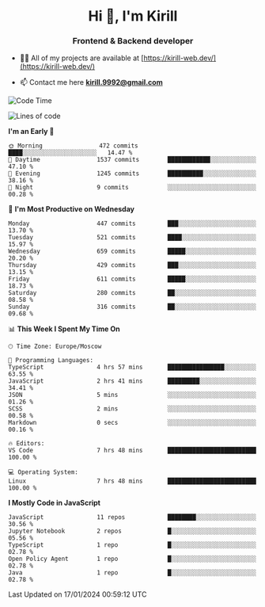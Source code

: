<h1 align="center">Hi 👋, I'm Kirill</h1>
<h3 align="center">Frontend & Backend developer</h3>

- 👨‍💻 All of my projects are available at [https://kirill-web.dev/](https://kirill-web.dev/)

- 📫 Contact me here **kirill.9992@gmail.com**











<!--START_SECTION:waka-->
![Code Time](http://img.shields.io/badge/Code%20Time-1%2C627%20hrs%203%20mins-blue)

![Lines of code](https://img.shields.io/badge/From%20Hello%20World%20I%27ve%20Written-4.6%20million%20lines%20of%20code-blue)

**I'm an Early 🐤** 

```text
🌞 Morning                472 commits         ████░░░░░░░░░░░░░░░░░░░░░   14.47 % 
🌆 Daytime                1537 commits        ████████████░░░░░░░░░░░░░   47.10 % 
🌃 Evening                1245 commits        ██████████░░░░░░░░░░░░░░░   38.16 % 
🌙 Night                  9 commits           ░░░░░░░░░░░░░░░░░░░░░░░░░   00.28 % 
```
📅 **I'm Most Productive on Wednesday** 

```text
Monday                   447 commits         ███░░░░░░░░░░░░░░░░░░░░░░   13.70 % 
Tuesday                  521 commits         ████░░░░░░░░░░░░░░░░░░░░░   15.97 % 
Wednesday                659 commits         █████░░░░░░░░░░░░░░░░░░░░   20.20 % 
Thursday                 429 commits         ███░░░░░░░░░░░░░░░░░░░░░░   13.15 % 
Friday                   611 commits         █████░░░░░░░░░░░░░░░░░░░░   18.73 % 
Saturday                 280 commits         ██░░░░░░░░░░░░░░░░░░░░░░░   08.58 % 
Sunday                   316 commits         ██░░░░░░░░░░░░░░░░░░░░░░░   09.68 % 
```


📊 **This Week I Spent My Time On** 

```text
🕑︎ Time Zone: Europe/Moscow

💬 Programming Languages: 
TypeScript               4 hrs 57 mins       ████████████████░░░░░░░░░   63.55 % 
JavaScript               2 hrs 41 mins       █████████░░░░░░░░░░░░░░░░   34.41 % 
JSON                     5 mins              ░░░░░░░░░░░░░░░░░░░░░░░░░   01.26 % 
SCSS                     2 mins              ░░░░░░░░░░░░░░░░░░░░░░░░░   00.58 % 
Markdown                 0 secs              ░░░░░░░░░░░░░░░░░░░░░░░░░   00.16 % 

🔥 Editors: 
VS Code                  7 hrs 48 mins       █████████████████████████   100.00 % 

💻 Operating System: 
Linux                    7 hrs 48 mins       █████████████████████████   100.00 % 
```

**I Mostly Code in JavaScript** 

```text
JavaScript               11 repos            ████████░░░░░░░░░░░░░░░░░   30.56 % 
Jupyter Notebook         2 repos             █░░░░░░░░░░░░░░░░░░░░░░░░   05.56 % 
TypeScript               1 repo              █░░░░░░░░░░░░░░░░░░░░░░░░   02.78 % 
Open Policy Agent        1 repo              █░░░░░░░░░░░░░░░░░░░░░░░░   02.78 % 
Java                     1 repo              █░░░░░░░░░░░░░░░░░░░░░░░░   02.78 % 
```




 Last Updated on 17/01/2024 00:59:12 UTC
<!--END_SECTION:waka-->
